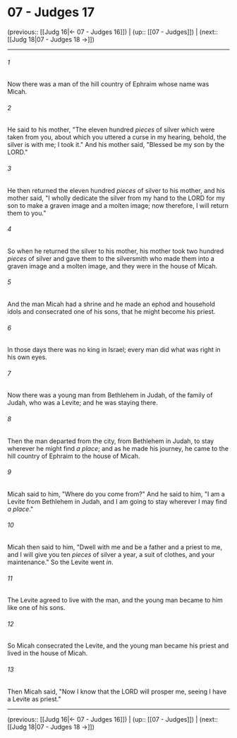 # 07 - Judges 17

(previous:: [[Judg 16|← 07 - Judges 16]]) | (up:: [[07 - Judges]]) | (next:: [[Judg 18|07 - Judges 18 →]])

***


###### 1 
Now there was a man of the hill country of Ephraim whose name was Micah. 

###### 2 
He said to his mother, "The eleven hundred _pieces_ of silver which were taken from you, about which you uttered a curse in my hearing, behold, the silver is with me; I took it." And his mother said, "Blessed be my son by the LORD." 

###### 3 
He then returned the eleven hundred _pieces_ of silver to his mother, and his mother said, "I wholly dedicate the silver from my hand to the LORD for my son to make a graven image and a molten image; now therefore, I will return them to you." 

###### 4 
So when he returned the silver to his mother, his mother took two hundred _pieces_ of silver and gave them to the silversmith who made them into a graven image and a molten image, and they were in the house of Micah. 

###### 5 
And the man Micah had a shrine and he made an ephod and household idols and consecrated one of his sons, that he might become his priest. 

###### 6 
In those days there was no king in Israel; every man did what was right in his own eyes. 

###### 7 
Now there was a young man from Bethlehem in Judah, of the family of Judah, who was a Levite; and he was staying there. 

###### 8 
Then the man departed from the city, from Bethlehem in Judah, to stay wherever he might find _a place_; and as he made his journey, he came to the hill country of Ephraim to the house of Micah. 

###### 9 
Micah said to him, "Where do you come from?" And he said to him, "I am a Levite from Bethlehem in Judah, and I am going to stay wherever I may find _a place_." 

###### 10 
Micah then said to him, "Dwell with me and be a father and a priest to me, and I will give you ten _pieces_ of silver a year, a suit of clothes, and your maintenance." So the Levite went _in_. 

###### 11 
The Levite agreed to live with the man, and the young man became to him like one of his sons. 

###### 12 
So Micah consecrated the Levite, and the young man became his priest and lived in the house of Micah. 

###### 13 
Then Micah said, "Now I know that the LORD will prosper me, seeing I have a Levite as priest."

***

(previous:: [[Judg 16|← 07 - Judges 16]]) | (up:: [[07 - Judges]]) | (next:: [[Judg 18|07 - Judges 18 →]])
